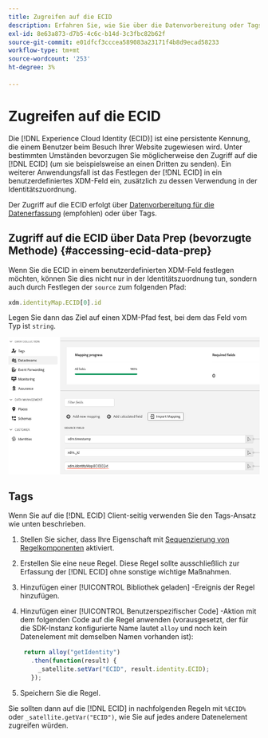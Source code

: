 ```yaml
---
title: Zugreifen auf die ECID
description: Erfahren Sie, wie Sie über die Datenvorbereitung oder Tags auf die Experience Cloud-ID zugreifen können.
exl-id: 8e63a873-d7b5-4c6c-b14d-3c3fbc82b62f
source-git-commit: e01dfcf3cccea589083a23171f4b8d9ecad58233
workflow-type: tm+mt
source-wordcount: '253'
ht-degree: 3%

---
```



# Zugreifen auf die ECID

Die [!DNL Experience Cloud Identity (ECID)] ist eine persistente Kennung, die einem Benutzer beim Besuch Ihrer Website zugewiesen wird. Unter bestimmten Umständen bevorzugen Sie möglicherweise den Zugriff auf die [!DNL ECID] (um sie beispielsweise an einen Dritten zu senden). Ein weiterer Anwendungsfall ist das Festlegen der [!DNL ECID] in ein benutzerdefiniertes XDM-Feld ein, zusätzlich zu dessen Verwendung in der Identitätszuordnung.

Der Zugriff auf die ECID erfolgt über [Datenvorbereitung für die Datenerfassung](../../../../datastreams/data-prep.md) (empfohlen) oder über Tags.

## Zugriff auf die ECID über Data Prep (bevorzugte Methode) {#accessing-ecid-data-prep}

Wenn Sie die ECID in einem benutzerdefinierten XDM-Feld festlegen möchten, können Sie dies nicht nur in der Identitätszuordnung tun, sondern auch durch Festlegen der `source` zum folgenden Pfad:

```js
xdm.identityMap.ECID[0].id
```

Legen Sie dann das Ziel auf einen XDM-Pfad fest, bei dem das Feld vom Typ ist `string`.

![](./assets/access-ecid-data-prep.png)

## Tags

Wenn Sie auf die [!DNL ECID] Client-seitig verwenden Sie den Tags-Ansatz wie unten beschrieben.

1. Stellen Sie sicher, dass Ihre Eigenschaft mit [Sequenzierung von Regelkomponenten](../../../ui/managing-resources/rules.md#sequencing) aktiviert.
1. Erstellen Sie eine neue Regel. Diese Regel sollte ausschließlich zur Erfassung der [!DNL ECID] ohne sonstige wichtige Maßnahmen.
1. Hinzufügen einer [!UICONTROL Bibliothek geladen] -Ereignis der Regel hinzufügen.
1. Hinzufügen einer [!UICONTROL Benutzerspezifischer Code] -Aktion mit dem folgenden Code auf die Regel anwenden (vorausgesetzt, der für die SDK-Instanz konfigurierte Name lautet `alloy` und noch kein Datenelement mit demselben Namen vorhanden ist):

   ```js
    return alloy("getIdentity")
      .then(function(result) {
        _satellite.setVar("ECID", result.identity.ECID);
      });
   ```

1. Speichern Sie die Regel.

Sie sollten dann auf die [!DNL ECID] in nachfolgenden Regeln mit `%ECID%` oder `_satellite.getVar("ECID")`, wie Sie auf jedes andere Datenelement zugreifen würden.

